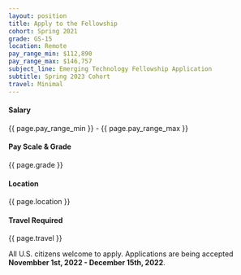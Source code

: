 ```yaml
---
layout: position
title: Apply to the Fellowship
cohort: Spring 2021
grade: GS-15
location: Remote
pay_range_min: $112,890
pay_range_max: $146,757
subject_line: Emerging Technology Fellowship Application
subtitle: Spring 2023 Cohort
travel: Minimal
---
```


<div class="flex-container">
  <div class="col-4">
    <h4 class="margin-0">Salary</h4>
    <p class="margin-0">{{ page.pay_range_min }} - {{ page.pay_range_max }}</p>
  </div>
  <div class="col-4">
    <h4 class="margin-0">Pay Scale & Grade</h4>
    <p class="margin-0">{{ page.grade }}</p>
  </div>
  <div class="col-4">
    <h4 class="margin-0">Location</h4>
    <p class="margin-0">{{ page.location }}</p>
  </div>
  <div class="col-4">
    <h4 class="margin-0">Travel Required</h4>
    <p class="margin-0">{{ page.travel }}</p>
  </div>
</div>

<p>
  All U.S. citizens welcome to apply. Applications are being accepted <strong>Novembber 1st, 2022 - December 15th, 2022</strong>.
</p>

